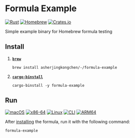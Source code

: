 # Formula Example

[![Rust](https://img.shields.io/crates/msrv/formula-example?style=for-the-badge&label=rust&logo=rust&logoColor=fff&labelColor=333&color=d41)](https://crates.io/crates/formula-example)
[![Homebrew](https://img.shields.io/github/v/release/AsherJingkongChen/formula-example?style=for-the-badge&label=homebrew&logo=homebrew&logoColor=fc9&labelColor=333&color=fa4)](https://github.com/AsherJingkongChen/formula-example/releases/latest)
[![Crates.io](https://img.shields.io/crates/v/formula-example?style=for-the-badge&label=crates&logo=docs.rs&logoColor=da3&labelColor=333&color=473)](https://crates.io/crates/formula-example)

Simple example binary for Homebrew formula testing

## Install

1. **[`brew`](https://brew.sh/)**
    ```shell
    brew install asherjingkongchen/-/formula-example
    ```
2. **[`cargo-binstall`](https://github.com/cargo-bins/cargo-binstall?tab=readme-ov-file#installation)**
    ```shell
    cargo-binstall -y formula-example
    ```

## Run

[![macOS](https://img.shields.io/badge/macos-eee?style=for-the-badge&logo=apple&logoColor=fff&labelColor=333)](https://www.apple.com/macos/)
[![x86-64](https://img.shields.io/badge/x86%e2%80%9364-e22?style=for-the-badge&logo=amd&logoColor=e22&labelColor=333)](https://www.kernel.org/doc/html/v6.14/arch/x86/x86_64/index.html)
[![Linux](https://img.shields.io/badge/linux-fc2?style=for-the-badge&logo=linux&logoColor=fc2&labelColor=333)](https://kernel.org/)
[![CLI](https://img.shields.io/badge/cli-6a3?style=for-the-badge&logo=gnometerminal&logoColor=6a3&labelColor=333)](https://en.wikipedia.org/wiki/Command-line_interface)
[![ARM64](https://img.shields.io/badge/arm64-09b?style=for-the-badge&logo=arm&logoColor=09b&labelColor=333)](https://www.kernel.org/doc/html/v6.14/arch/arm64/index.html)


After [installing](#install) the formula, run it with the following command:

```shell
formula-example
```
